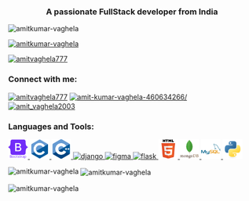 <h3 align="center">A passionate FullStack developer from India</h3>

<p align="left"> <img src="https://komarev.com/ghpvc/?username=amitkumar-vaghela&label=Profile%20views&color=0e75b6&style=flat" alt="amitkumar-vaghela" /> </p>

<p align="left"> <a href="https://github.com/ryo-ma/github-profile-trophy"><img src="https://github-profile-trophy.vercel.app/?username=amitkumar-vaghela" alt="amitkumar-vaghela" /></a> </p>

<p align="left"> <a href="https://twitter.com/amitvaghela777" target="blank"><img src="https://img.shields.io/twitter/follow/amitvaghela777?logo=twitter&style=for-the-badge" alt="amitvaghela777" /></a> </p>

<h3 align="left">Connect with me:</h3>
<p align="left">
<a href="https://twitter.com/amitvaghela777" target="blank"><img align="center" src="https://raw.githubusercontent.com/rahuldkjain/github-profile-readme-generator/master/src/images/icons/Social/twitter.svg" alt="amitvaghela777" height="30" width="40" /></a>
<a href="https://linkedin.com/in/amit-kumar-vaghela-460634266/" target="blank"><img align="center" src="https://raw.githubusercontent.com/rahuldkjain/github-profile-readme-generator/master/src/images/icons/Social/linked-in-alt.svg" alt="amit-kumar-vaghela-460634266/" height="30" width="40" /></a>
<a href="https://instagram.com/amit_vaghela2003" target="blank"><img align="center" src="https://raw.githubusercontent.com/rahuldkjain/github-profile-readme-generator/master/src/images/icons/Social/instagram.svg" alt="amit_vaghela2003" height="30" width="40" /></a>
</p>

<h3 align="left">Languages and Tools:</h3>
<p align="left"> <a href="https://getbootstrap.com" target="_blank" rel="noreferrer"> <img src="https://raw.githubusercontent.com/devicons/devicon/master/icons/bootstrap/bootstrap-plain-wordmark.svg" alt="bootstrap" width="40" height="40"/> </a> <a href="https://www.cprogramming.com/" target="_blank" rel="noreferrer"> <img src="https://raw.githubusercontent.com/devicons/devicon/master/icons/c/c-original.svg" alt="c" width="40" height="40"/> </a> <a href="https://www.w3schools.com/cpp/" target="_blank" rel="noreferrer"> <img src="https://raw.githubusercontent.com/devicons/devicon/master/icons/cplusplus/cplusplus-original.svg" alt="cplusplus" width="40" height="40"/> </a> <a href="https://www.djangoproject.com/" target="_blank" rel="noreferrer"> <img src="https://cdn.worldvectorlogo.com/logos/django.svg" alt="django" width="40" height="40"/> </a> <a href="https://www.figma.com/" target="_blank" rel="noreferrer"> <img src="https://www.vectorlogo.zone/logos/figma/figma-icon.svg" alt="figma" width="40" height="40"/> </a> <a href="https://flask.palletsprojects.com/" target="_blank" rel="noreferrer"> <img src="https://www.vectorlogo.zone/logos/pocoo_flask/pocoo_flask-icon.svg" alt="flask" width="40" height="40"/> </a> <a href="https://www.w3.org/html/" target="_blank" rel="noreferrer"> <img src="https://raw.githubusercontent.com/devicons/devicon/master/icons/html5/html5-original-wordmark.svg" alt="html5" width="40" height="40"/> </a> <a href="https://www.mongodb.com/" target="_blank" rel="noreferrer"> <img src="https://raw.githubusercontent.com/devicons/devicon/master/icons/mongodb/mongodb-original-wordmark.svg" alt="mongodb" width="40" height="40"/> </a> <a href="https://www.mysql.com/" target="_blank" rel="noreferrer"> <img src="https://raw.githubusercontent.com/devicons/devicon/master/icons/mysql/mysql-original-wordmark.svg" alt="mysql" width="40" height="40"/> </a> <a href="https://www.python.org" target="_blank" rel="noreferrer"> <img src="https://raw.githubusercontent.com/devicons/devicon/master/icons/python/python-original.svg" alt="python" width="40" height="40"/> </a> </p>

<p><img align="left" src="https://github-readme-stats.vercel.app/api/top-langs?username=amitkumar-vaghela&show_icons=true&locale=en&layout=compact" alt="amitkumar-vaghela" /></p>

<p>&nbsp;<img align="center" src="https://github-readme-stats.vercel.app/api?username=amitkumar-vaghela&show_icons=true&locale=en" alt="amitkumar-vaghela" /></p>

<p><img align="center" src="https://github-readme-streak-stats.herokuapp.com/?user=amitkumar-vaghela&" alt="amitkumar-vaghela" /></p>

